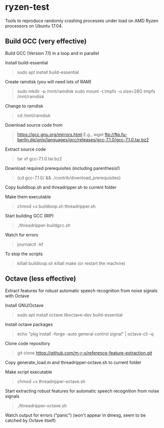 # ryzen-test
Tools to reproduce randomly crashing processes under load on AMD Ryzen processors on Ubuntu 17.04.


## Build GCC (very effective) ##
Build GCC (Version 7.1) in a loop and in parallel

Install build-essential
> sudo apt install build-essential

Create ramdisk (you will need lots of RAM)
> sudo mkdir -p /mnt/ramdisk
> sudo mount -t tmpfs -o size=28G tmpfs /mnt/ramdisk

Change to ramdisk
> cd /mnt/ramdisk

Download source code from
> https://gcc.gnu.org/mirrors.html
E.g.,
> wget ftp://ftp.fu-berlin.de/unix/languages/gcc/releases/gcc-7.1.0/gcc-7.1.0.tar.bz2

Extract source code
> tar xf gcc-7.1.0.tar.bz2

Download required prerequisites (including parenthesis!)
> (cd gcc-7.1.0/ && ./contrib/download_prerequisites)

Copy buildloop.sh and threadripper.sh to current folder

Make them executable
> chmod +x buildloop.sh threadripper.sh

Start building GCC (RIP)
> ./threadripper-buildgcc.sh

Watch for errors
> journalctl -kf

To stop the scripts
> killall buildloop.sh
> killall make
(or restart the machine)


## Octave (less effective) ##
Extract features for robust automatic speech recognition from noise signals with Octave 

Install GNU/Octave
> sudo apt install octave liboctave-dev build-essential

Install octave packages
> echo "pkg install -forge -auto general control signal" | octave-cli -q

Clone code repository
> git clone https://github.com/m-r-s/reference-feature-extraction.git

Copy generate_load.m and threadripper-octave.sh to current folder

Make script executable
> chmod +x threadripper-octave.sh

Start extracting robust features for automatic speech recognition from noise signals
> ./threadripper-octave.sh

Watch output for errors ("panic")
(won't appear in dmesg, seem to be catched by Octave itself)





